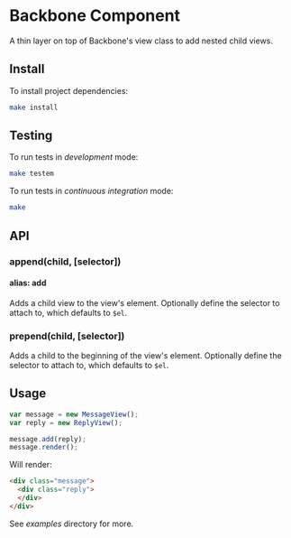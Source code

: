 # Backbone Component

A thin layer on top of Backbone's view class to add nested child views.

## Install

To install project dependencies:

```sh
make install
```

## Testing

To run tests in *development* mode:

```sh
make testem
```

To run tests in *continuous integration* mode:

```sh
make
```

## API

### append(child, [selector])
#### alias: add

Adds a child view to the view's element.
Optionally define the selector to attach to, which defaults to `$el`. 

### prepend(child, [selector])

Adds a child to the beginning of the view's element.
Optionally define the selector to attach to, which defaults to `$el`. 

## Usage

```js
var message = new MessageView();
var reply = new ReplyView();

message.add(reply);
message.render();
```

Will render:

```html
<div class="message">
  <div class="reply">
  </div>
</div>
```

See *examples* directory for more.
